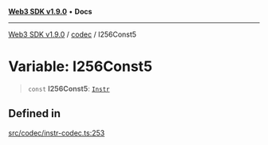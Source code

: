 [**Web3 SDK v1.9.0**](../../../README.md) • **Docs**

***

[Web3 SDK v1.9.0](../../../globals.md) / [codec](../README.md) / I256Const5

# Variable: I256Const5

> `const` **I256Const5**: [`Instr`](../type-aliases/Instr.md)

## Defined in

[src/codec/instr-codec.ts:253](https://github.com/Mystic-Nayy/alephium-web3/blob/c1afd789a197ce5fe21f08c2965942090157c33d/packages/web3/src/codec/instr-codec.ts#L253)
